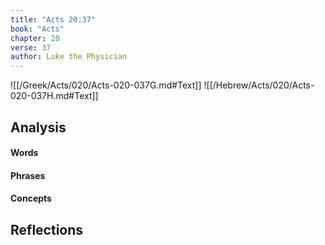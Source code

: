```yaml
---
title: "Acts 20:37"
book: "Acts"
chapter: 20
verse: 37
author: Luke the Physician
---
```

![[/Greek/Acts/020/Acts-020-037G.md#Text]]
![[/Hebrew/Acts/020/Acts-020-037H.md#Text]]

## Analysis

#### Words

#### Phrases

#### Concepts

## Reflections
